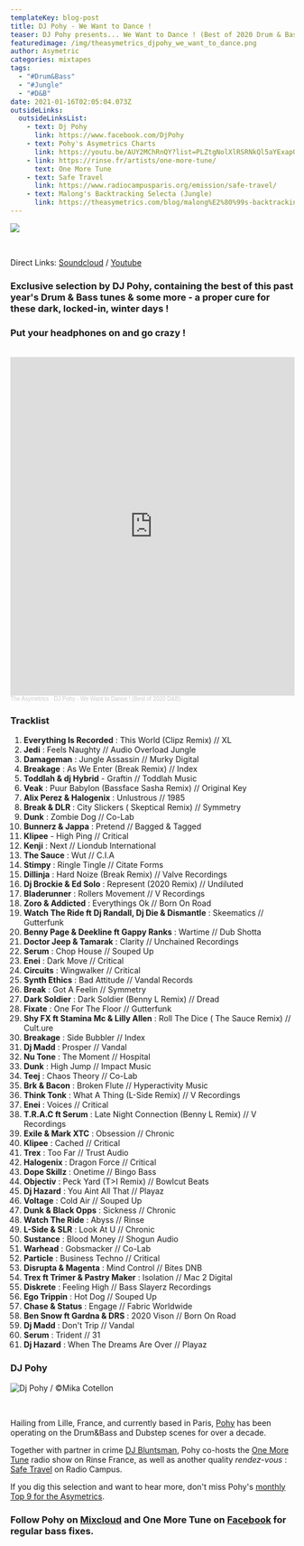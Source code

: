 ```yaml
---
templateKey: blog-post
title: DJ Pohy - We Want to Dance !
teaser: DJ Pohy presents... We Want to Dance ! (Best of 2020 Drum & Bass)
featuredimage: /img/theasymetrics_djpohy_we_want_to_dance.png
author: Asymetric
categories: mixtapes
tags:
  - "#Drum&Bass"
  - "#Jungle"
  - "#D&B"
date: 2021-01-16T02:05:04.073Z
outsideLinks:
  outsideLinksList:
    - text: Dj Pohy
      link: https://www.facebook.com/DjPohy
    - text: Pohy's Asymetrics Charts
      link: https://youtu.be/AUY2MChRnQY?list=PLZtgNolXlRSRNkQl5aYExapQBP3fqn0hv
    - link: https://rinse.fr/artists/one-more-tune/
      text: One More Tune
    - text: Safe Travel
      link: https://www.radiocampusparis.org/emission/safe-travel/
    - text: Malong's Backtracking Selecta (Jungle)
      link: https://theasymetrics.com/blog/malong%E2%80%99s-backtracking-selecta/
---
```

![](/img/theasymetrics_djpohy_we_want_to_dance.png)

<br>

Direct Links: [](https://soundcloud.com/the-asymetrics/asymetrics-mixtape-9-andi-rietschel-tribe-of-beats?in=the-asymetrics/sets/the-asymetrics-mixtapes)[Soundcloud](https://soundcloud.com/the-asymetrics/dj-pohy-we-want-to-dance-best-of-2020-db) / [Youtube](https://www.youtube.com/watch?v=R07c0j7HrZI)

### Exclusive selection by DJ Pohy, containing the best of this past year's Drum & Bass tunes & some more - a proper cure for these dark, locked-in, winter days !

### Put your headphones on and go crazy !

<br>

<iframe width="100%" height="600" scrolling="no" frameborder="no" allow="autoplay" src="https://w.soundcloud.com/player/?url=https%3A//api.soundcloud.com/tracks/969643048&color=%23ff5500&auto_play=false&hide_related=false&show_comments=true&show_user=true&show_reposts=false&show_teaser=true&visual=true"></iframe><div style="font-size: 10px; color: #cccccc;line-break: anywhere;word-break: normal;overflow: hidden;white-space: nowrap;text-overflow: ellipsis; font-family: Interstate,Lucida Grande,Lucida Sans Unicode,Lucida Sans,Garuda,Verdana,Tahoma,sans-serif;font-weight: 100;"><a href="https://soundcloud.com/the-asymetrics" title="The Asymetrics" target="_blank" style="color: #cccccc; text-decoration: none;">The Asymetrics</a> · <a href="https://soundcloud.com/the-asymetrics/dj-pohy-we-want-to-dance-best-of-2020-db" title="DJ Pohy - We Want to Dance ! (Best of 2020 D&amp;B)" target="_blank" style="color: #cccccc; text-decoration: none;">DJ Pohy - We Want to Dance ! (Best of 2020 D&amp;B)</a></div>



### Tracklist

1. **Everything Is Recorded** : This World (Clipz Remix) // XL
2. **Jedi** : Feels Naughty // Audio Overload Jungle
3. **Damageman** : Jungle Assassin // Murky Digital
4. **Breakage** : As We Enter (Break Remix) // Index
5. **Toddlah & dj Hybrid** - Graftin // Toddlah Music
6. **Veak** : Puur Babylon (Bassface Sasha Remix) // Original Key
7. **Alix Perez & Halogenix** : Unlustrous // 1985
8. **Break & DLR** : City Slickers ( Skeptical Remix) // Symmetry
9. **Dunk** : Zombie Dog // Co-Lab
10. **Bunnerz & Jappa** : Pretend // Bagged & Tagged
11. **Klipee** - High Ping // Critical
12. **Kenji** : Next // Liondub International
13. **The Sauce** : Wut // C.I.A
14. **Stimpy** : Ringle Tingle // Citate Forms
15. **Dillinja** : Hard Noize (Break Remix) // Valve Recordings
16. **Dj Brockie & Ed Solo** : Represent (2020 Remix) // Undiluted
17. **Bladerunner** : Rollers Movement // V Recordings
18. **Zoro & Addicted** : Everythings Ok // Born On Road
19. **Watch The Ride ft Dj Randall, Dj Die & Dismantle** : Skeematics // Gutterfunk
20. **Benny Page & Deekline ft Gappy Ranks** : Wartime // Dub Shotta
21. **Doctor Jeep & Tamarak** : Clarity // Unchained Recordings
22. **Serum** : Chop House // Souped Up
23. **Enei** : Dark Move // Critical
24. **Circuits** : Wingwalker // Critical
25. **Synth Ethics** : Bad Attitude // Vandal Records
26. **Break** : Got A Feelin // Symmetry
27. **Dark Soldier** : Dark Soldier (Benny L Remix) // Dread
28. **Fixate** : One For The Floor // Gutterfunk
29. **Shy FX ft Stamina Mc & Lilly Allen** : Roll The Dice ( The Sauce Remix) // Cult.ure
30. **Breakage** : Side Bubbler // Index
31. **Dj Madd** : Prosper // Vandal
32. **Nu Tone** : The Moment // Hospital
33. **Dunk** : High Jump // Impact Music
34. **Teej** : Chaos Theory // Co-Lab
35. **Brk & Bacon** : Broken Flute // Hyperactivity Music
36. **Think Tonk** : What A Thing (L-Side Remix) // V Recordings
37. **Enei** : Voices // Critical
38. **T.R.A.C ft Serum** : Late Night Connection (Benny L Remix) // V Recordings
39. **Exile & Mark XTC** : Obsession // Chronic
40. **Klipee** : Cached // Critical
41. **Trex** : Too Far // Trust Audio
42. **Halogenix** : Dragon Force // Critical
43. **Dope Skillz** : Onetime // Bingo Bass
44. **Objectiv** : Peck Yard (T>I Remix) // Bowlcut Beats
45. **Dj Hazard** : You Aint All That // Playaz
46. **Voltage** : Cold Air // Souped Up
47. **Dunk & Black Opps** : Sickness // Chronic
48. **Watch The Ride** : Abyss // Rinse
49. **L-Side & SLR** : Look At U // Chronic
50. **Sustance** : Blood Money // Shogun Audio
51. **Warhead** : Gobsmacker // Co-Lab
52. **Particle** : Business Techno // Critical
53. **Disrupta & Magenta** : Mind Control // Bites DNB
54. **Trex ft Trimer & Pastry Maker** : Isolation // Mac 2 Digital
55. **Diskrete** : Feeling High // Bass Slayerz Recordings
56. **Ego Trippin** : Hot Dog // Souped Up
57. **Chase & Status** : Engage // Fabric Worldwide
58. **Ben Snow ft Gardna & DRS** : 2020 Vison // Born On Road
59. **Dj Madd** : Don't Trip // Vandal
60. **Serum** : Trident // 31 
61. **Dj Hazard** : When The Dreams Are Over // Playaz

### DJ Pohy

![](/img/dj-pohy-small.jpg "Dj Pohy / ©️Mika Cotellon")

<br>

Hailing from Lille, France, and currently based in Paris, [Pohy](www.facebook.com/DjPohy) has been operating on the Drum&Bass and Dubstep scenes for over a decade.

Together with partner in crime [DJ Bluntsman](https://soundcloud.com/dj-bluntsman), Pohy co-hosts the [One More Tune](https://rinse.fr/artists/one-more-tune/) radio show on Rinse France, as well as another quality *rendez-vous* : [Safe Travel](https://www.radiocampusparis.org/emission/safe-travel/) on Radio Campus.

If you dig this selection and want to hear more, don't miss Pohy's [monthly Top 9 for the Asymetrics](https://youtu.be/AUY2MChRnQY?list=PLZtgNolXlRSRNkQl5aYExapQBP3fqn0hv).

### Follow Pohy on [Mixcloud](www.mixcloud.com/djpohy) and **One More Tune** on [Facebook](www.facebook.com/rinseomt) for regular bass fixes.